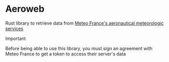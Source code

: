 # Aeroweb

Rust library to retrieve data from [Meteo France's aeronautical meteorologic services](https://aviation.meteo.fr/)

> [!IMPORTANT]
> Before being able to use this library, you must sign an agreement with Meteo France to get a token to access their
> server's data

